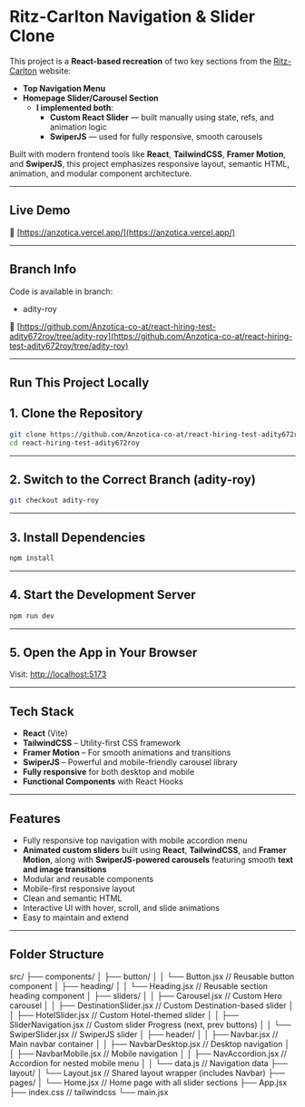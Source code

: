 # Ritz-Carlton Navigation & Slider Clone

This project is a **React-based recreation** of two key sections from the [Ritz-Carlton](https://www.ritzcarlton.com/) website:

- **Top Navigation Menu**
- **Homepage Slider/Carousel Section**
  - **I implemented both**:
    - **Custom React Slider** — built manually using state, refs, and animation logic
    - **SwiperJS** — used for fully responsive, smooth carousels

Built with modern frontend tools like **React**, **TailwindCSS**, **Framer Motion**, and **SwiperJS**, this project emphasizes responsive layout, semantic HTML, animation, and modular component architecture.

---

## Live Demo

🔗 [https://anzotica.vercel.app/](https://anzotica.vercel.app/)

---

## Branch Info

Code is available in branch:

- adity-roy

🔗 [https://github.com/Anzotica-co-at/react-hiring-test-adity672roy/tree/adity-roy](https://github.com/Anzotica-co-at/react-hiring-test-adity672roy/tree/adity-roy)

---

## Run This Project Locally

## 1. Clone the Repository

```bash
git clone https://github.com/Anzotica-co-at/react-hiring-test-adity672roy.git
cd react-hiring-test-adity672roy
```

---

## 2. Switch to the Correct Branch (adity-roy)

```bash
git checkout adity-roy
```

---

## 3. Install Dependencies

```bash
npm install
```

---

## 4. Start the Development Server

```bash
npm run dev
```

---

## 5. Open the App in Your Browser

Visit: [http://localhost:5173](http://localhost:5173)

---

## Tech Stack

- **React** (Vite)
- **TailwindCSS** – Utility-first CSS framework
- **Framer Motion** – For smooth animations and transitions
- **SwiperJS** – Powerful and mobile-friendly carousel library
- **Fully responsive** for both desktop and mobile
- **Functional Components** with React Hooks

---

## Features

- Fully responsive top navigation with mobile accordion menu
- **Animated custom sliders** built using **React**, **TailwindCSS**, and **Framer Motion**, along with **SwiperJS-powered carousels** featuring smooth **text and image transitions**
- Modular and reusable components
- Mobile-first responsive layout
- Clean and semantic HTML
- Interactive UI with hover, scroll, and slide animations
- Easy to maintain and extend

---

## Folder Structure

src/
├── components/
│   ├── button/
│   │   └── Button.jsx              // Reusable button component 
│   ├── heading/
│   │   └── Heading.jsx            // Reusable section heading component
│   ├── sliders/
│   │   ├── Carousel.jsx           // Custom Hero carousel
│   │   ├── DestinationSlider.jsx  // Custom Destination-based slider
│   │   ├── HotelSlider.jsx        // Custom Hotel-themed slider
│   │   ├── SliderNavigation.jsx   // Custom slider Progress (next, prev buttons)
│   │   └── SwiperSlider.jsx       // SwiperJS slider
│   ├── header/
│   │   ├── Navbar.jsx             // Main navbar container
│   │   ├── NavbarDesktop.jsx      // Desktop navigation
│   │   ├── NavbarMobile.jsx       // Mobile navigation
│   │   ├── NavAccordion.jsx       // Accordion for nested mobile menu
│   │   └── data.js                // Navigation data
├── layout/
│   └── Layout.jsx                 // Shared layout wrapper (includes Navbar)
├── pages/
│   └── Home.jsx                   // Home page with all slider sections
├── App.jsx
├── index.css                      // tailwindcss
└── main.jsx

